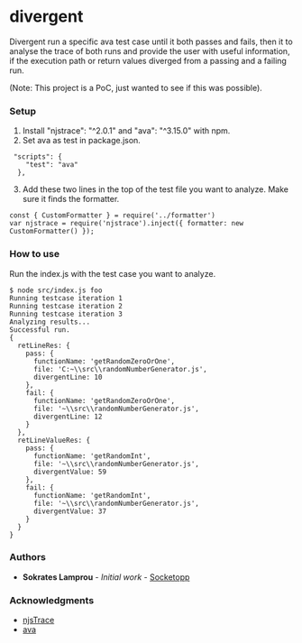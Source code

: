 # divergent


Divergent run a specific ava test case until it both passes and fails, then it to analyse the trace of both runs and provide the user with useful information, if the execution path or return values diverged from a passing and a failing run. 

(Note: This project is a PoC, just wanted to see if this was possible).


### Setup
1. Install "njstrace": "^2.0.1" and "ava": "^3.15.0" with npm. 
2. Set ava as test in package.json.
```
 "scripts": {
    "test": "ava"
  },
```
3. Add these two lines in the top of the test file you want to analyze. Make sure it finds the formatter. 
```
const { CustomFormatter } = require('../formatter')
var njstrace = require('njstrace').inject({ formatter: new CustomFormatter() });
```

### How to use

Run the index.js with the test case you want to analyze.

```
$ node src/index.js foo
Running testcase iteration 1
Running testcase iteration 2
Running testcase iteration 3
Analyzing results...
Successful run.
{
  retLineRes: {
    pass: {
      functionName: 'getRandomZeroOrOne',
      file: 'C:~\\src\\randomNumberGenerator.js',
      divergentLine: 10
    },
    fail: {
      functionName: 'getRandomZeroOrOne',
      file: '~\\src\\randomNumberGenerator.js',
      divergentLine: 12
    }
  },
  retLineValueRes: {
    pass: {
      functionName: 'getRandomInt',
      file: '~\\src\\randomNumberGenerator.js',
      divergentValue: 59
    },
    fail: {
      functionName: 'getRandomInt',
      file: '~\\src\\randomNumberGenerator.js',
      divergentValue: 37
    }
  }
}
```

### Authors
* **Sokrates Lamprou** - *Initial work* - [Socketopp](https://github.com/Socketopp)

### Acknowledgments
- [njsTrace](https://github.com/ValYouW/njsTrace)
- [ava](https://github.com/avajs/ava)
